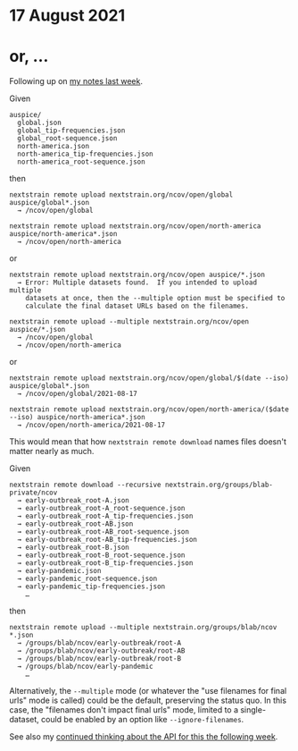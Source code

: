 # 17 August 2021
# or, …

Following up on [my notes last week](2021-08-11.md).

Given

    auspice/
      global.json
      global_tip-frequencies.json
      global_root-sequence.json
      north-america.json
      north-america_tip-frequencies.json
      north-america_root-sequence.json

then

    nextstrain remote upload nextstrain.org/ncov/open/global        auspice/global*.json
      → /ncov/open/global

    nextstrain remote upload nextstrain.org/ncov/open/north-america auspice/north-america*.json
      → /ncov/open/north-america

or

    nextstrain remote upload nextstrain.org/ncov/open auspice/*.json
      → Error: Multiple datasets found.  If you intended to upload multiple
        datasets at once, then the --multiple option must be specified to
        calculate the final dataset URLs based on the filenames.

    nextstrain remote upload --multiple nextstrain.org/ncov/open auspice/*.json
      → /ncov/open/global
      → /ncov/open/north-america

or

    nextstrain remote upload nextstrain.org/ncov/open/global/$(date --iso)        auspice/global*.json
      → /ncov/open/global/2021-08-17

    nextstrain remote upload nextstrain.org/ncov/open/north-america/($date --iso) auspice/north-america*.json
      → /ncov/open/north-america/2021-08-17

This would mean that how `nextstrain remote download` names files doesn't
matter nearly as much.

Given

    nextstrain remote download --recursive nextstrain.org/groups/blab-private/ncov
      → early-outbreak_root-A.json
      → early-outbreak_root-A_root-sequence.json
      → early-outbreak_root-A_tip-frequencies.json
      → early-outbreak_root-AB.json
      → early-outbreak_root-AB_root-sequence.json
      → early-outbreak_root-AB_tip-frequencies.json
      → early-outbreak_root-B.json
      → early-outbreak_root-B_root-sequence.json
      → early-outbreak_root-B_tip-frequencies.json
      → early-pandemic.json
      → early-pandemic_root-sequence.json
      → early-pandemic_tip-frequencies.json
        …

then

    nextstrain remote upload --multiple nextstrain.org/groups/blab/ncov *.json
      → /groups/blab/ncov/early-outbreak/root-A
      → /groups/blab/ncov/early-outbreak/root-AB
      → /groups/blab/ncov/early-outbreak/root-B
      → /groups/blab/ncov/early-pandemic
        …

Alternatively, the `--multiple` mode (or whatever the "use filenames for final
urls" mode is called) could be the default, preserving the status quo.  In this
case, the "filenames don't impact final urls" mode, limited to a
single-dataset, could be enabled by an option like `--ignore-filenames`.

See also my [continued thinking about the API for this the following week](2021-08-23.md).
